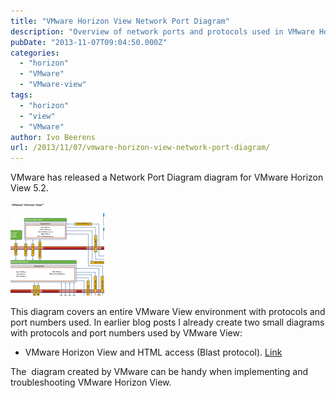 ```yaml
---
title: "VMware Horizon View Network Port Diagram"
description: "Overview of network ports and protocols used in VMware Horizon View 5.2 environments."
pubDate: "2013-11-07T09:04:50.000Z"
categories: 
  - "horizon"
  - "VMware"
  - "VMware-view"
tags: 
  - "horizon"
  - "view"
  - "VMware"
author: Ivo Beerens
url: /2013/11/07/vmware-horizon-view-network-port-diagram/
---
```


VMware has released a Network Port Diagram diagram for VMware Horizon View 5.2.

[![viewdiagram](images/viewdiagram-150x150.png)](images/viewdiagram.png)

This diagram covers an entire VMware View environment with protocols and port numbers used. In earlier blog posts I already create two small diagrams with protocols and port numbers used by VMware View:
- VMware Horizon View and HTML access (Blast protocol). [Link](https://www.ivobeerens.nl/2013/03/20/VMware-horizon-view-and-html-access-blast-protocol/)

The  diagram created by VMware can be handy when implementing and troubleshooting VMware Horizon View.